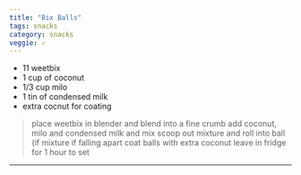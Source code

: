 ```yaml
---
title: "Bix Balls"
tags: snacks
category: snacks
veggie: ✓
---
```


* 11 weetbix
*  1 cup of coconut
*  1/3 cup milo
*  1 tin of condensed milk
*  extra cocnut for coating 


> place weetbix in blender and blend into a fine crumb
> add coconut, milo and condensed milk and mix
> scoop out mixture and roll into ball (if mixture if falling apart 
> coat balls with extra coconut
> leave in fridge for 1 hour to set

---
